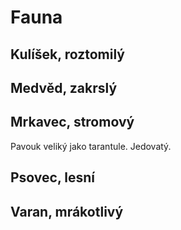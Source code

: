 # Fauna

## Kulíšek, roztomilý
## Medvěd, zakrslý
## Mrkavec, stromový
Pavouk veliký jako tarantule. Jedovatý.
## Psovec, lesní
## Varan, mrákotlivý
